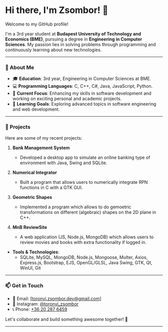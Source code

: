 # Hi there, I'm Zsombor! 👋

Welcome to my GitHub profile! 

I'm a 3rd year student at **Budapest University of Technology and Economics (BME)**, pursuing a degree in **Engineering in Computer Sciences**. My passion lies in solving problems through programming and continuously learning about new technologies.

---

### 🚀 About Me

- 🎓 **Education**: 3rd year, Engineering in Computer Sciences at BME.
- 💻 **Programming Languages**: C, C++, C#, Java, JavaScript, Python.
- 🔭 **Current Focus**: Enhancing my skills in software development and working on exciting personal and academic projects.
- 🌱 **Learning Goals**: Exploring advanced topics in software engineering and web development.

---

### 🌟 Projects

Here are some of my recent projects:

1. **Bank Management System**
   - Developed a desktop app to simulate an online banking type of environment with Java, Swing and SQLite.

2. **Numerical Integrator**
   - Built a program that allows users to numerically integrate RPN functions in C with a GTK GUI.

3. **Geometric Shapes**
   -  Implemented a program which allows to do gemoetric transformations on different (algebraic) shapes on the 2D plane in C++.

4. **MnB ReviewSite**
   - A web application (JS, Node.js, MongoDB) which allows users to review movies and books with extra functionality if logged in.

- **Tools & Technologies**:
  - SQLite, MySQL, MongoDB, Node.js, Mongoose, Multer, Axios, Express.js, Bootstrap, EJS, OpenGL/GLSL, Java Swing, GTK, Qt, WinUI, Git

---

### 📫 Get in Touch

- 📧 Email: [toronyi.zsombor.dev@gmail.com]
- 📸 Instagram: [@toronyi_zsombor](https://www.instagram.com/toronyi_zsombor)
- 📞 Phone: [+36 20 287 6459](#)
  
Let's collaborate and build something awesome together! 🚀

---

